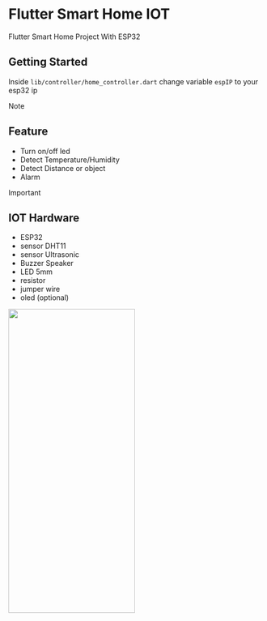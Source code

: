 # Flutter Smart Home IOT

Flutter Smart Home Project With ESP32

## Getting Started

Inside  `lib/controller/home_controller.dart` change variable `espIP` to your esp32 ip

> [!NOTE]
>## Feature
>- Turn on/off led
>- Detect Temperature/Humidity
>- Detect Distance or object
>- Alarm

> [!IMPORTANT]
>## IOT Hardware
>- ESP32
>- sensor DHT11
>- sensor Ultrasonic
>- Buzzer Speaker
>- LED 5mm
>- resistor
>- jumper wire
>- oled (optional)
<img src="https://github.com/user-attachments/assets/5862324e-5a14-486b-9a5e-790ee3cb0c94" width="250" height="600">
